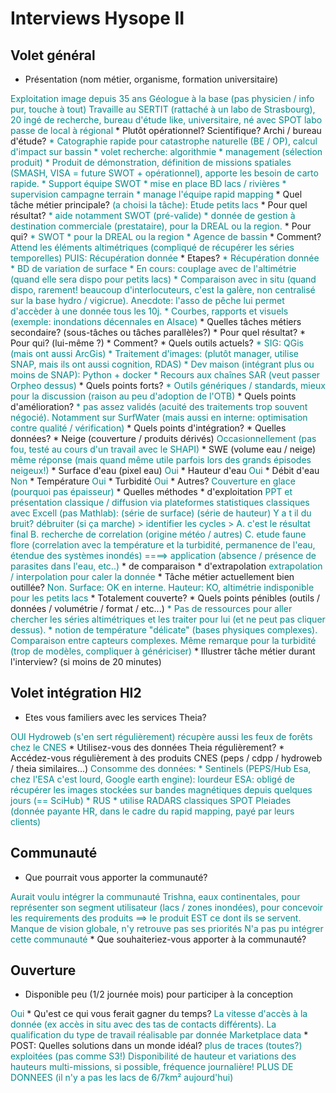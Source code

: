 # Interviews Hysope II

## Volet général

* Présentation (nom métier, organisme, formation universitaire)
<font color="darkcyan">
Exploitation image depuis 35 ans
Géologue à la base (pas physicien / info pur, touche à tout)
Travaille au SERTIT (rattaché à un labo de Strasbourg), 20 ingé de recherche, bureau d'étude like, universitaire, né avec SPOT
labo passe de local à régional
</font>
  * Plutôt opérationnel? Scientifique? Archi / bureau d'étude?
<font color="darkcyan">
* Catographie rapide pour catastrophe naturelle (BE / OP), calcul d'impact sur bassin
* volet recherche: algorithmie
* management (sélection produit)
* Produit de démonstration, définition de missions spatiales (SMASH, VISA = future SWOT + opérationnel), apporte les besoin de carto rapide.
* Support équipe SWOT 
  * mise en place BD lacs / rivières
  * supervision campagne terrain
  * manage l'équipe rapid mapping
</font>
* Quel tâche métier principale? 
<font color="darkcyan">
 (a choisi la tâche): Etude petits lacs
</font>
  * Pour quel résultat?
<font color="darkcyan">
* aide notamment SWOT (pré-valide)
* donnée de gestion à destination commerciale (prestataire), pour la DREAL ou la region.
</font>
  * Pour qui?
<font color="darkcyan">
* SWOT
* pour la DREAL ou la region
* Agence de bassin
</font>
  * Comment?
<font color="darkcyan">
Attend les éléments altimétriques (compliqué de récupérer les séries temporelles) PUIS: 
Récupération donnée
</font>
  * Etapes?
<font color="darkcyan">
* Récupération donnée
* BD de variation de surface
* En cours: couplage avec de l'altimétrie (quand elle sera dispo pour petits lacs)
* Comparaison avec in situ (quand dispo, rarement! beaucoup d'interlocuteurs, c'est la galère, non centralisé sur la base hydro / vigicrue). Anecdote: l'asso de pêche lui permet d'accèder à une donnée tous les 10j. 
* Courbes, rapports et visuels (exemple: inondations décennales en Alsace)
</font>
* Quelles tâches métiers secondaire? (sous-tâches ou tâches parallèles?)
<font color="darkcyan">
</font>
  * Pour quel résultat?
<font color="darkcyan">

</font>
  * Pour qui? (lui-même ?)
<font color="darkcyan">

</font>
  * Comment?
<font color="darkcyan">

</font>
* Quels outils actuels?
<font color="darkcyan">
* SIG: QGis (mais ont aussi ArcGis)
* Traitement d'images: (plutôt manager, utilise SNAP, mais ils ont aussi cognition, RDAS)
* Dev maison (intégrant plus ou moins de SNAP): Python + docker
* Recours aux chaînes SAR (veut passer Orpheo dessus)
</font>
  * Quels points forts?
<font color="darkcyan">
* Outils génériques / standards, mieux pour la discussion (raison au peu d'adoption de l'OTB)
</font>
  * Quels points d'amélioration?
<font color="darkcyan">
* pas assez validés (acuité des traitements trop souvent négocié). Notamment sur SurfWater (mais aussi en interne: optimisation contre qualité / vérification)
</font>
  * Quels points d'intégration?
<font color="darkcyan">

</font>
* Quelles données? 
<font color="darkcyan">

</font>
  * Neige (couverture / produits dérivés)
<font color="darkcyan">
Occasionnellement (pas fou, testé au cours d'un travail avec le SHAPI)
</font>
  * SWE (volume eau / neige)
<font color="darkcyan">
même réponse (mais quand même utile parfois lors des grands épisodes neigeux!)
</font>
  * Surface d'eau (pixel eau)
<font color="darkcyan">
Oui
</font>
  * Hauteur d'eau
<font color="darkcyan">
Oui
</font>
  * Débit d'eau
<font color="darkcyan">
Non
</font>
  * Température
<font color="darkcyan">
Oui
</font>
  * Turbidité
<font color="darkcyan">
Oui
</font>
  * Autres?
<font color="darkcyan">
Couverture en glace (pourquoi pas épaisseur)
</font>
* Quelles méthodes
  * d'exploitation
<font color="darkcyan">
PPT et présentation classique / diffusion via plateformes
statistiques classiques avec Excell (pas Mathlab):
(série de surface) 
(série de hauteur)
Y a t il du bruit? débruiter (si ça marche) > identifier les cycles > 
A. c'est le résultat final
B. recherche de correlation (origine météo / autres)
C. etude faune flore (correlation avec la température et la turbidité, permanence de l'eau, étendue des systèmes inondés)
====> application (absence / présence de parasites dans l'eau, etc..)
</font>
  * de comparaison
<font color="darkcyan">

</font>
  * d'extrapolation
<font color="darkcyan">
extrapolation / interpolation pour caler la donnée
</font>
* Tâche métier actuellement bien outillée?
<font color="darkcyan">
Non.
Surface: OK en interne.
Hauteur: KO, altimétrie indisponible pour les petits lacs
</font>
  * Totalement couverte?
<font color="darkcyan">

</font>
* Quels points pénibles (outils / données / volumétrie / format / etc...)
<font color="darkcyan">
* Pas de ressources pour aller chercher les séries altimétriques et les traiter pour lui (et ne peut pas cliquer dessus).
* notion de température "délicate" (bases physiques complexes). Comparaison entre capteurs complexes. Même remarque pour la turbidité (trop de modèles, compliquer à génériciser)
</font>
* Illustrer tâche métier durant l'interview? (si moins de 20 minutes)
<font color="darkcyan">

</font>

## Volet intégration HI2

* Etes vous familiers avec les services Theia?
<font color="darkcyan">
OUI Hydroweb (s'en sert régulièrement)
récupère aussi les feux de forêts chez le CNES
</font>
* Utilisez-vous des données Theia régulièrement?
<font color="darkcyan">

</font>
* Accédez-vous régulièrement à des produits CNES (peps / cdpp / hydroweb / theia similaires...)
<font color="darkcyan">
Consomme des données:
* Sentinels (PEPS/Hub Esa, chez l'ESA c'est lourd, Google earth engine): lourdeur ESA: obligé de récupérer les images stockées sur bandes magnétiques depuis quelques jours (== SciHub)
* RUS
* utilise RADARS classiques SPOT Pleiades (donnée payante HR, dans le cadre du rapid mapping, payé par leurs clients)
</font>

## Communauté

* Que pourrait vous apporter la communauté?
<font color="darkcyan">
Aurait voulu intégrer la communauté Trishna, eaux continentales, pour représenter son segment utilisateur (lacs / zones inondées), pour concevoir les requirements des produits ==> le produit EST ce dont ils se servent.
Manque de vision globale, n'y retrouve pas ses priorités 
N'a pas pu intégrer cette communauté
</font>
* Que souhaiteriez-vous apporter à la communauté?
<font color="darkcyan">

</font>

## Ouverture

* Disponible peu (1/2 journée mois) pour participer à la conception
<font color="darkcyan">
Oui
</font>
* Qu'est ce qui vous ferait gagner du temps?
<font color="darkcyan">
La vitesse d'accès à la donnée (ex accès in situ avec des tas de contacts différents).
La qualification du type de travail réalisable par donnée
Marketplace data
</font>
* POST: Quelles solutions dans un monde idéal?
<font color="darkcyan">
plus de traces (toutes?) exploitées (pas comme S3!)
Disponibilité de hauteur et variations des hauteurs multi-missions, si possible, fréquence journalière!
PLUS DE DONNEES (il n'y a pas les lacs de 6/7km² aujourd'hui)
</font>
